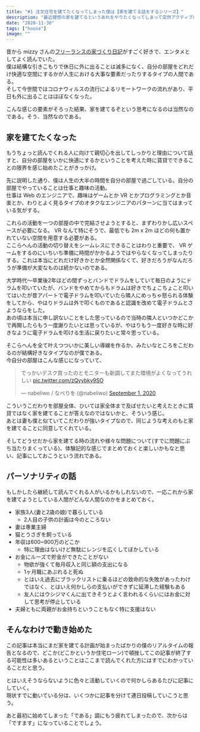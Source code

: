 ```yaml
---
title: "#1 注文住宅を建てたくなってしまった僕は【家を建てる話をするシリーズ】"
description: "最近理想の家を建てるというあれをやりたくなってしまって突然アクティブになったので活動をまとめていこうという気持ちになっています。"
date: "2020-11-30"
tags: ["house"]
image: ""
---
```


昔から mizzy さんの[フリーランスの家づくり日記](https://mizzy.hateblo.jp/)がすごく好きで、エンタメとしてよく読んでいた。  
僕は結構な引きこもりで休日に外に出ることは滅多になく、自分の部屋をどれだけ快適な空間にするかが人生における大事な要素だったりするタイプの人間である。  
そして今世間ではコロナウィルスの流行によるリモートワークの流れがあり、平日も外に出ることはほぼなくなった。

こんな感じの要素がそろった結果、家を建てるぞという思考になるのは当然なのである。そう、当然なのである。

## 家を建てたくなった

もうちょっと読んでくれる人に向けて親切心を出してしっかりと理由について話すと、自分の部屋をいかに快適にするかということを考えた時に賃貸でできることの限界を感じ始めたことがきっかけ。

先に説明した通り、僕は人生の大半の時間を自分の部屋で過ごしている。自分の部屋でやっていることは仕事と趣味の活動。  
仕事は Web のエンジニアで、趣味はゲームとか VR とかプログラミングとか音楽とか、わりとよく見るタイプのオタクなエンジニアのパターンに当てはまっている気がする。

これらの活動を一つの部屋の中で完結させようとすると、まずわりかし広いスペースが必要になる。 VR なんて特にそうで、最低でも 2m x 2m ほどの何も置かれていない空間を用意する必要がある。  
ここらへんの活動の切り替えをシームレスにできることはわりと重要で、 VR ゲームをするのにいちいち準備に時間がかかるようではやらなくなってしまったりする。これは本当にどれだけ好きかとか全然関係なくて、好きだろうがなんだろうが準備が大変なものは続かないのである。

大学時代〜卒業後2年ほどの間ずっとバンドでドラムをしていて毎日のようにドラムを叩いていたが、バンドをやめてからもドラムは好きでちょこちょこと叩いてはいたが昔アパートで電子ドラムを叩いていたら隣人にめっちゃ怒られる体験をしてから、やはりドラムは外で叩くものであると認識を改めて電子ドラムとさようならをした。  
あの頃は本当に申し訳ないことをした思っているので当時の隣人といつかどこかで再開したらもう一度謝りたいとは思っているが、やはりもう一度好きな時に好きなように電子ドラムを叩ける生活に戻りたいと常々思っている。

そこらへんを全て叶えつついかに美しい導線を作るか、みたいなところをこだわるのが結構好きなタイプなのが僕である。  
今自分の部屋はこんな感じになっていて、

<blockquote class="twitter-tweet"><p lang="ja" dir="ltr">でっかいデスク買ったのとモニターも新調してまた環境がよくなってうれしい <a href="https://t.co/zQyybky9SO">pic.twitter.com/zQyybky9SO</a></p>&mdash; nabeliwo / なべりを (@nabeliwo) <a href="https://twitter.com/nabeliwo/status/1300807748150460416?ref_src=twsrc%5Etfw">September 1, 2020</a></blockquote> <script async src="https://platform.twitter.com/widgets.js" charset="utf-8"></script>

こういうこだわりを部屋全体、ひいては家全体まで及ばせたいと考えたときに賃貸ではなく家を建てることが答えなのではないかと、そういう感じ。  
あとは妻も僕と似ていてこだわりが強いタイプなので、同じような考えのもと家を建てることに同意してくれている。

そしてどうせだから家を建てる時の流れや様々な問題について(すでに問題にぶち当たりまくっている)、体験記的な感じでまとめておくと楽しいかもなと思い、記事にしておこうという流れである。

## パーソナリティの話

もしかしたら継続して読んでくれる人がいるかもしれないので、一応これから家を建てようとしている人間がどんな人間なのかをまとめておく。

- 家族3人(妻と2歳の娘)で暮らしている
  - 2人目の子供の計画は今のところない
- 妻は専業主婦
- 猫とうさぎを飼っている
- 年収は600~900万のどこか
  - 特に理由はないけど無駄にレンジを広くしてぼかしている
- お金にルーズで貯金ができたことがない
  - 物欲が強くて毎月収入と同じ額の支出になる
  - 1ヶ月職にあぶれると死ぬ
  - とはいえ過去にブラックリストに乗るほどの致命的な失敗があったわけではなく、とはいえ何かしらの支払いができずに延滞した経験もある
  - 友人にはウシジマくんに出てきそうとよく言われるくらいにはお金に対して思考が停止している
- 夫婦ともに両親がお金持ちということもなく特に支援はない

## そんなわけで動き始めた

この記事は本当にまだ家を建てる計画が始まったばかりの僕のリアルタイムの報告となるので、どこか(どこかというか住宅ローン)で頓挫してこの記事が終了する可能性は多いあるということはここまで読んでくれた方にはすでにわかっていることだと思う。

とはいえそうならないように色々と活動していくので何かしらあるたびに記事にしていく。  
現状すでに動いている分は、いくつかに記事を分けて連日投稿していこうと思う。

あと最初に始めてしまった「である」調にもう疲れてしまったので、次からは「ですます」になっていることでしょう。
